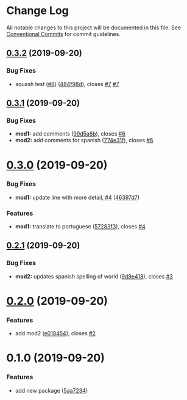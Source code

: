 # Change Log

All notable changes to this project will be documented in this file.
See [Conventional Commits](https://conventionalcommits.org) for commit guidelines.

## [0.3.2](https://github.com/LonnyGomes/conventional-commits-lerna-poc/compare/v0.3.1...v0.3.2) (2019-09-20)


### Bug Fixes

* squash test ([#8](https://github.com/LonnyGomes/conventional-commits-lerna-poc/issues/8)) ([484f98d](https://github.com/LonnyGomes/conventional-commits-lerna-poc/commit/484f98d)), closes [#7](https://github.com/LonnyGomes/conventional-commits-lerna-poc/issues/7) [#7](https://github.com/LonnyGomes/conventional-commits-lerna-poc/issues/7)





## [0.3.1](https://github.com/LonnyGomes/conventional-commits-lerna-poc/compare/v0.3.0...v0.3.1) (2019-09-20)


### Bug Fixes

* **mod1:** add comments ([99d5a6b](https://github.com/LonnyGomes/conventional-commits-lerna-poc/commit/99d5a6b)), closes [#6](https://github.com/LonnyGomes/conventional-commits-lerna-poc/issues/6)
* **mod2:** add comments for spanish ([774e31f](https://github.com/LonnyGomes/conventional-commits-lerna-poc/commit/774e31f)), closes [#6](https://github.com/LonnyGomes/conventional-commits-lerna-poc/issues/6)





# [0.3.0](https://github.com/LonnyGomes/conventional-commits-lerna-poc/compare/v0.2.1...v0.3.0) (2019-09-20)


### Bug Fixes

* **mod1:** update line with more detail, [#4](https://github.com/LonnyGomes/conventional-commits-lerna-poc/issues/4) ([46397d7](https://github.com/LonnyGomes/conventional-commits-lerna-poc/commit/46397d7))


### Features

* **mod1:** translate to portuguese ([57283f3](https://github.com/LonnyGomes/conventional-commits-lerna-poc/commit/57283f3)), closes [#4](https://github.com/LonnyGomes/conventional-commits-lerna-poc/issues/4)





## [0.2.1](https://github.com/LonnyGomes/conventional-commits-lerna-poc/compare/v0.2.0...v0.2.1) (2019-09-20)


### Bug Fixes

* **mod2:** updates spanish spelling of world ([9d9e418](https://github.com/LonnyGomes/conventional-commits-lerna-poc/commit/9d9e418)), closes [#3](https://github.com/LonnyGomes/conventional-commits-lerna-poc/issues/3)





# [0.2.0](https://github.com/LonnyGomes/conventional-commits-lerna-poc/compare/v0.1.0...v0.2.0) (2019-09-20)


### Features

* add mod2 ([e018454](https://github.com/LonnyGomes/conventional-commits-lerna-poc/commit/e018454)), closes [#2](https://github.com/LonnyGomes/conventional-commits-lerna-poc/issues/2)





# 0.1.0 (2019-09-20)


### Features

* add new package ([5aa7234](https://github.com/LonnyGomes/conventional-commits-lerna-poc/commit/5aa7234))
